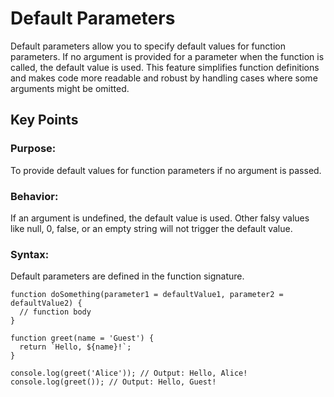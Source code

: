 # Default Parameters

Default parameters allow you to specify default values for function parameters. If no argument is provided for a parameter when the function is called, the default value is used. This feature simplifies function definitions and makes code more readable and robust by handling cases where some arguments might be omitted.

## Key Points
### Purpose: 
To provide default values for function parameters if no argument is passed.

### Behavior: 
If an argument is undefined, the default value is used. Other falsy values like null, 0, false, or an empty string will not trigger the default value.

### Syntax: 
Default parameters are defined in the function signature.

```
function doSomething(parameter1 = defaultValue1, parameter2 = defaultValue2) {
  // function body
}
```

```
function greet(name = 'Guest') {
  return `Hello, ${name}!`;
}

console.log(greet('Alice')); // Output: Hello, Alice!
console.log(greet()); // Output: Hello, Guest!

```